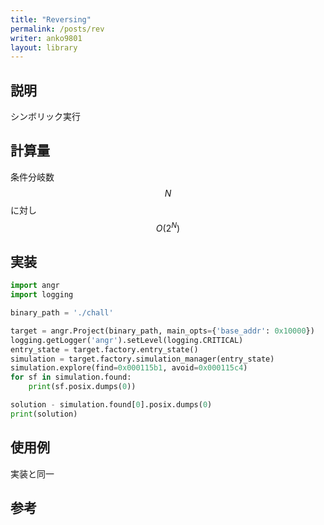 ```yaml
---
title: "Reversing"
permalink: /posts/rev
writer: anko9801
layout: library
---
```


## 説明

シンボリック実行

## 計算量

条件分岐数$$N$$に対し $$O(2^N)$$

## 実装

```python
import angr
import logging

binary_path = './chall'

target = angr.Project(binary_path, main_opts={'base_addr': 0x10000})
logging.getLogger('angr').setLevel(logging.CRITICAL)
entry_state = target.factory.entry_state()
simulation = target.factory.simulation_manager(entry_state)
simulation.explore(find=0x000115b1, avoid=0x000115c4)
for sf in simulation.found:
    print(sf.posix.dumps(0))

solution - simulation.found[0].posix.dumps(0)
print(solution)
```

## 使用例

実装と同一

## 参考

